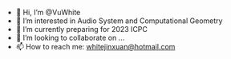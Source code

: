 - 👋 Hi, I’m @VuWhite
- 👀 I’m interested in Audio System and Computational Geometry
- 🌱 I’m currently preparing for 2023 ICPC
- 💞️ I’m looking to collaborate on ...
- 📫 How to reach me: whitejinxuan@hotmail.com

<!---
VuWhite/VuWhite is a ✨ special ✨ repository because its `README.md` (this file) appears on your GitHub profile.
You can click the Preview link to take a look at your changes.
--->
